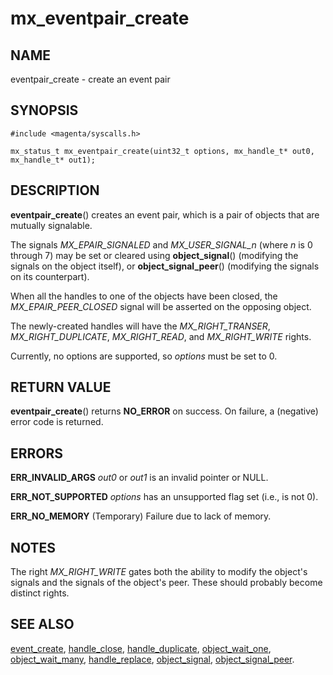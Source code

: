 # mx_eventpair_create

## NAME

eventpair_create - create an event pair

## SYNOPSIS

```
#include <magenta/syscalls.h>

mx_status_t mx_eventpair_create(uint32_t options, mx_handle_t* out0, mx_handle_t* out1);
```


## DESCRIPTION

**eventpair_create**() creates an event pair, which is a pair of objects that
are mutually signalable.

The signals *MX_EPAIR_SIGNALED* and *MX_USER_SIGNAL_n* (where *n* is 0 through 7)
may be set or cleared using **object_signal**() (modifying the signals on the
object itself), or **object_signal_peer**() (modifying the signals on its
counterpart).

When all the handles to one of the objects have been closed, the *MX_EPAIR_PEER_CLOSED*
signal will be asserted on the opposing object.

The newly-created handles will have the *MX_RIGHT_TRANSER*,
*MX_RIGHT_DUPLICATE*, *MX_RIGHT_READ*, and *MX_RIGHT_WRITE* rights.

Currently, no options are supported, so *options* must be set to 0.


## RETURN VALUE

**eventpair_create**() returns **NO_ERROR** on success. On failure, a (negative)
error code is returned.


## ERRORS

**ERR_INVALID_ARGS**  *out0* or *out1* is an invalid pointer or NULL.

**ERR_NOT_SUPPORTED**  *options* has an unsupported flag set (i.e., is not 0).

**ERR_NO_MEMORY**  (Temporary) Failure due to lack of memory.


## NOTES

The right *MX_RIGHT_WRITE* gates both the ability to modify the object's signals
and the signals of the object's peer.  These should probably become distinct rights.


## SEE ALSO

[event_create](event_create.md),
[handle_close](handle_close.md),
[handle_duplicate](handle_duplicate.md),
[object_wait_one](object_wait_one.md),
[object_wait_many](object_wait_many.md),
[handle_replace](handle_replace.md),
[object_signal](object_signal.md),
[object_signal_peer](object_signal.md).
